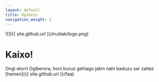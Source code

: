 ```yaml
---
layout: default
title: Ogibero
navigation_weight: 1 
---
```


![]({{ site.github.url }}/irudiak/logo.png)

# Kaixo!

Ongi etorri Ogiberora, honi buruz gehiago jakin nahi baduzu sar zaitez
[hemen]({{ site.github.url }}/faq)






